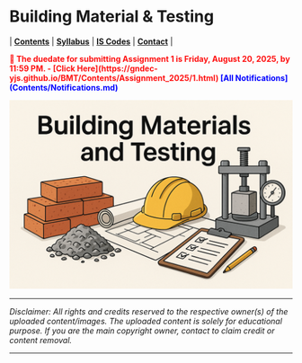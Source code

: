# Building Material & Testing

| **[Contents](Contents/Content.md)** | **[Syllabus](Contents/Syllabus.md)** | **[IS Codes](Contents/Codes.md)** | **[Contact](Contents/Contact.md)** | 

<span style="color:red; font-weight:bold; animation: blinker 1s linear infinite;">
🚨 The duedate for submitting Assignment 1 is Friday, August 20, 2025, by 11:59 PM. - [Click Here](https://gndec-yjs.github.io/BMT/Contents/Assignment_2025/1.html)
</span>

<style>
@keyframes blinker {
  50% { opacity: 0; }
}
</style>  

<span style="color:blue; font-weight:bold;">
  <span class="flash">[All Notifications](Contents/Notifications.md)</span>
</span>

![BMT](Contents/Images/BMT.png)

---

*Disclaimer: All rights and credits reserved to the respective owner(s) of the uploaded content/images. The uploaded content is solely for educational purpose. If you are the main copyright owner, contact to claim credit or content removal.*

---
